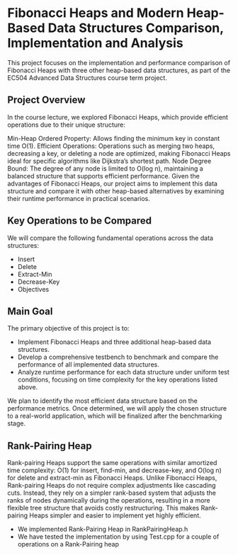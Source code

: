 # Fibonacci Heaps and Modern Heap-Based Data Structures Comparison, Implementation and Analysis

This project focuses on the implementation and performance comparison of Fibonacci Heaps with three other heap-based data structures, as part of the EC504 Advanced Data Structures course term project.

## Project Overview

In the course lecture, we explored Fibonacci Heaps, which provide efficient operations due to their unique structure:

Min-Heap Ordered Property: Allows finding the minimum key in constant time O(1).
Efficient Operations: Operations such as merging two heaps, decreasing a key, or deleting a node are optimized, making Fibonacci Heaps ideal for specific algorithms like Dijkstra’s shortest path.
Node Degree Bound: The degree of any node is limited to O(log n), maintaining a balanced structure that supports efficient performance.
Given the advantages of Fibonacci Heaps, our project aims to implement this data structure and compare it with other heap-based alternatives by examining their runtime performance in practical scenarios.

## Key Operations to be Compared
We will compare the following fundamental operations across the data structures:

* Insert
* Delete
* Extract-Min
* Decrease-Key
* Objectives

## Main Goal
The primary objective of this project is to:

* Implement Fibonacci Heaps and three additional heap-based data structures.
* Develop a comprehensive testbench to benchmark and compare the performance of all implemented data structures.
* Analyze runtime performance for each data structure under uniform test conditions, focusing on time complexity for the key operations listed above.

We plan to identify the most efficient data structure based on the performance metrics. Once determined, we will apply the chosen structure to a real-world application, which will be finalized after the benchmarking stage.

## Rank-Pairing Heap
Rank-pairing Heaps support the same operations with similar amortized time complexity: O(1) for insert, find-min, and decrease-key, and O(log n) for delete and extract-min as Fibonacci Heaps.
Unlike Fibonacci Heaps, Rank-pairing Heaps do not require complex adjustments like cascading cuts. Instead, they rely on a simpler rank-based system that adjusts the ranks of nodes dynamically during the operations, resulting in a more flexible tree structure that avoids costly restructuring. This makes Rank-pairing Heaps simpler and easier to implement yet highly efficient.
* We implemented Rank-Pairing Heap in RankPairingHeap.h
* We have tested the implementation by using Test.cpp for a couple of operations on a Rank-Pairing heap